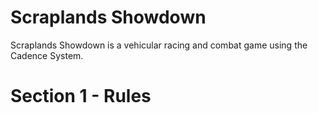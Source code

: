 Scraplands Showdown
===================

Scraplands Showdown is a vehicular racing and combat game using the Cadence System.

Section 1 - Rules
=================


